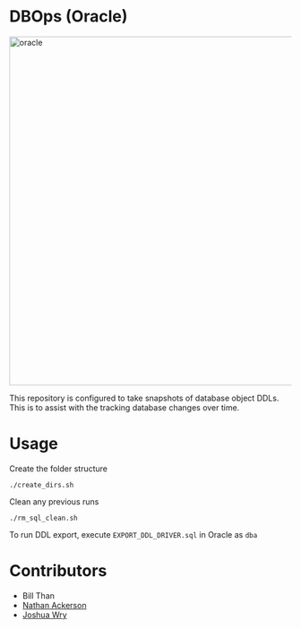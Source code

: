 # DBOps (Oracle) 
<img width="623" alt="oracle" src="https://github.com/user-attachments/assets/27d25e34-d605-49a9-8841-7b2eb6274d22" />


This repository is configured to take snapshots of database object DDLs. This is to assist with the tracking database changes over time. 


# Usage

Create the folder structure

```
./create_dirs.sh
```


Clean any previous runs

```
./rm_sql_clean.sh
```

To run DDL export, execute `EXPORT_DDL_DRIVER.sql` in Oracle as `dba` 

# Contributors

* Bill Than
* [Nathan Ackerson](https://www.linkedin.com/in/nathan-ackerson-66aa68197)
* [Joshua Wry](https://www.linkedin.com/in/jw1999/)
